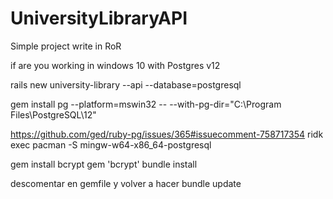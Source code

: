 # UniversityLibraryAPI
Simple project write in RoR

if are you working in windows 10 with Postgres v12


rails new university-library --api --database=postgresql

gem install pg --platform=mswin32 -- --with-pg-dir="C:\Program Files\PostgreSQL\12"

https://github.com/ged/ruby-pg/issues/365#issuecomment-758717354
ridk exec pacman -S mingw-w64-x86_64-postgresql


gem install bcrypt
gem 'bcrypt'
bundle install

descomentar en gemfile y volver a hacer 
bundle update